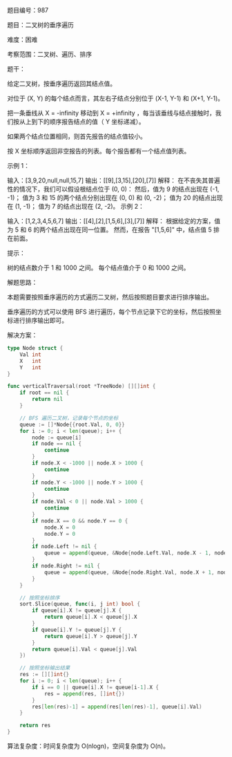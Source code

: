 题目编号：987

题目：二叉树的垂序遍历

难度：困难

考察范围：二叉树、遍历、排序

题干：

给定二叉树，按垂序遍历返回其结点值。

对位于 (X, Y) 的每个结点而言，其左右子结点分别位于 (X-1, Y-1) 和 (X+1, Y-1)。

把一条垂线从 X = -infinity 移动到 X = +infinity ，每当该垂线与结点接触时，我们按从上到下的顺序报告结点的值（ Y 坐标递减）。

如果两个结点位置相同，则首先报告的结点值较小。

按 X 坐标顺序返回非空报告的列表。每个报告都有一个结点值列表。

示例 1：

输入：[3,9,20,null,null,15,7]
输出：[[9],[3,15],[20],[7]]
解释：
在不丧失其普遍性的情况下，我们可以假设根结点位于 (0, 0)：
然后，值为 9 的结点出现在 (-1, -1)；
值为 3 和 15 的两个结点分别出现在 (0, 0) 和 (0, -2)；
值为 20 的结点出现在 (1, -1)；
值为 7 的结点出现在 (2, -2)。
示例 2：

输入：[1,2,3,4,5,6,7]
输出：[[4],[2],[1,5,6],[3],[7]]
解释：
根据给定的方案，值为 5 和 6 的两个结点出现在同一位置。
然而，在报告 "[1,5,6]" 中，结点值 5 排在前面。
 

提示：

树的结点数介于 1 和 1000 之间。
每个结点值介于 0 和 1000 之间。

解题思路：

本题需要按照垂序遍历的方式遍历二叉树，然后按照题目要求进行排序输出。

垂序遍历的方式可以使用 BFS 进行遍历，每个节点记录下它的坐标，然后按照坐标进行排序输出即可。

解决方案：

```go
type Node struct {
    Val int
    X   int
    Y   int
}

func verticalTraversal(root *TreeNode) [][]int {
    if root == nil {
        return nil
    }

    // BFS 遍历二叉树，记录每个节点的坐标
    queue := []*Node{{root.Val, 0, 0}}
    for i := 0; i < len(queue); i++ {
        node := queue[i]
        if node == nil {
            continue
        }
        if node.X < -1000 || node.X > 1000 {
            continue
        }
        if node.Y < -1000 || node.Y > 1000 {
            continue
        }
        if node.Val < 0 || node.Val > 1000 {
            continue
        }
        if node.X == 0 && node.Y == 0 {
            node.X = 0
            node.Y = 0
        }
        if node.Left != nil {
            queue = append(queue, &Node{node.Left.Val, node.X - 1, node.Y - 1})
        }
        if node.Right != nil {
            queue = append(queue, &Node{node.Right.Val, node.X + 1, node.Y - 1})
        }
    }

    // 按照坐标排序
    sort.Slice(queue, func(i, j int) bool {
        if queue[i].X != queue[j].X {
            return queue[i].X < queue[j].X
        }
        if queue[i].Y != queue[j].Y {
            return queue[i].Y > queue[j].Y
        }
        return queue[i].Val < queue[j].Val
    })

    // 按照坐标输出结果
    res := [][]int{}
    for i := 0; i < len(queue); i++ {
        if i == 0 || queue[i].X != queue[i-1].X {
            res = append(res, []int{})
        }
        res[len(res)-1] = append(res[len(res)-1], queue[i].Val)
    }

    return res
}
```

算法复杂度：时间复杂度为 O(nlogn)，空间复杂度为 O(n)。